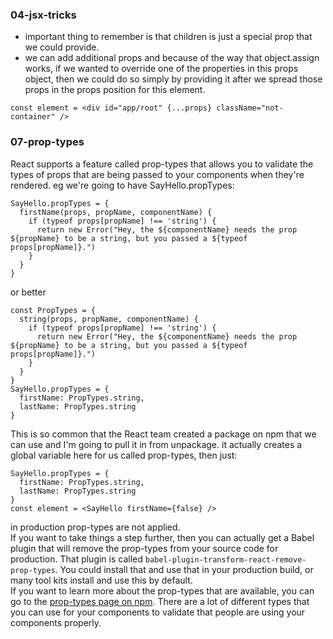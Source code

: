 ### 04-jsx-tricks
- important thing to remember is that children is just a special prop that we could provide.
- we can add additional props and because of the way that object.assign works, if we wanted to override one of the properties in this props object, then we could do so simply by providing it after we spread those props in the props position for this element.
```
const element = <div id="app/root" {...props} className="not-container" />
```

### 07-prop-types  
React supports a feature called prop-types that allows you to validate the types of props that are being passed to your components when they're rendered. 
eg we're going to have SayHello.propTypes:  
```
SayHello.propTypes = {
  firstName(props, propName, componentName) {
    if (typeof props[propName] !== 'string') {
      return new Error("Hey, the ${componentName} needs the prop ${propName} to be a string, but you passed a ${typeof props[propName]}.")
    }
  }
}
``` 
or better  
```
const PropTypes = {
  string(props, propName, componentName) {
    if (typeof props[propName] !== 'string') {
      return new Error("Hey, the ${componentName} needs the prop ${propName} to be a string, but you passed a ${typeof props[propName]}.")
    }
  }
}
SayHello.propTypes = {
  firstName: PropTypes.string,
  lastName: PropTypes.string
}
```

This is so common that the React team created a package on npm that we can use and I'm going to pull it in from unpackage. it actually creates a global variable here for us called prop-types, then just:  
```
SayHello.propTypes = {
  firstName: PropTypes.string,
  lastName: PropTypes.string
}
const element = <SayHello firstName={false} />
```

in production prop-types are not applied.  
If you want to take things a step further, then you can actually get a Babel plugin that will remove the prop-types from your source code for production. That plugin is called `babel-plugin-transform-react-remove-prop-types`. You could install that and use that in your production build, or many tool kits install and use this by default.  
If you want to learn more about the prop-types that are available, you can go to the [prop-types page on npm](https://www.npmjs.com/package/prop-types). There are a lot of different types that you can use for your components to validate that people are using your components properly.